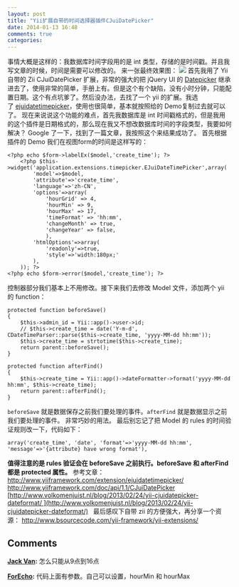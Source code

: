 ```yaml
---
layout: post
title: "Yii扩展自带的时间选择器插件CJuiDatePicker"
date: 2014-01-13 16:48
comments: true
categories: 
---
```


事情大概是这样的：我数据库时间字段用的是 int 类型，存储的是时间戳。并且我写文章的时候，时间是需要可以修改的。 来一张最终效果图： ![](http://ww4.sinaimg.cn/large/4cc5f9b3gw1ecitqi8pchj207n0ayt99.jpg) 首先我用了 Yii 自带的 Zii CJuiDatePicker 扩展，非常的强大的把 jQuery UI 的 [Datepicker](http://jqueryui.com/datepicker/) 继承进去了，使用非常的简单，手册上有。但是这个有个缺陷，没有小时分钟，只能配置日期。这个有点坑爹了。然后没办法，去找了一个 yii 的扩展。我选了 [ejuidatetimepicker](http://www.yiiframework.com/extension/ejuidatetimepicker/)，使用也很简单，基本就按照给的 Demo复制过去就可以了。 现在来说说这个功能的难点，首先我数据库是 int 时间戳格式的，但是我用的这个插件是日期格式的，那么现在我又不想改数据库时间的字段类型，我要如何解决？ Google 了一下，找到了一篇文章，我按照这个来结果成功了。 首先根据插件的 Demo 我们在视图form的时间是这样写的： 
    
    
    <?php echo $form->labelEx($model,'create_time'); ?>
    	<?php $this->widget('application.extensions.timepicker.EJuiDateTimePicker',array(
    	    'model'=>$model,
    	    'attribute'=>'create_time',
    	    'language'=>'zh-CN',
    	    'options'=>array(
    	        'hourGrid' => 4,
    	        'hourMin' => 9,
    	        'hourMax' => 17,
    	        'timeFormat' => 'hh:mm',
    	        'changeMonth' => true,
    	        'changeYear' => false,
    	        ),
    	    'htmlOptions'=>array(
        		'readonly'=>true,
        		'style'=>'width:180px;'
        	),
    	)); ?>
    <?php echo $form->error($model,'create_time'); ?>

控制器部分我们基本上不用修改。接下来我们去修改 Model 文件，添加两个 yii 的 function： 
    
    
    protected function beforeSave()
    {
        $this->admin_id = Yii::app()->user->id;
        // $this->create_time = date('Y-m-d', CDateTimeParser::parse($this->create_time, 'yyyy-MM-dd hh:mm'));
        $this->create_time = strtotime($this->create_time);
        return parent::beforeSave();
    }
    
    protected function afterFind()
    {
        $this->create_time = Yii::app()->dateFormatter->format('yyyy-MM-dd hh:mm', $this->create_time);
        return parent::afterFind();
    }

`beforeSave` 就是数据保存之前我们要处理的事件。`afterFind` 就是数据显示之前我们要处理的事件。 非常巧妙的用法。 最后别忘记了把 Model 的 rules 的时间验证规则改一下，代码如下： 
    
    
    array('create_time', 'date', 'format'=>'yyyy-MM-dd hh:mm', 'message'=>'{attribute} have wrong format'),

**值得注意的是 rules 验证会在 beforeSave 之前执行。beforeSave 和 afterFind 都是 protected 属性。** 参考文章： <http://www.yiiframework.com/extension/ejuidatetimepicker/> <http://www.yiiframework.com/doc/api/1.1/CJuiDatePicker> [http://www.volkomenjuist.nl/blog/2013/02/24/yii-cjuidatepicker-dateformat/ ](http://www.volkomenjuist.nl/blog/2013/02/24/yii-cjuidatepicker-dateformat/)   最后感叹下自带 zii 的方便强大，再分享一个资源： <http://www.bsourcecode.com/yii-framework/yii-extensions/>

## Comments

**[Jack Van](#206 "2014-08-22 12:05:00"):** 怎么只能从9点到16点

**[ForEcho](#208 "2014-10-19 15:41:00"):** 代码上面有参数。自己可以设置，hourMin 和 hourMax

